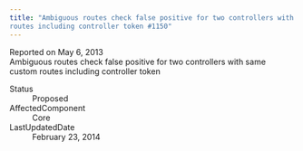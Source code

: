 ```yaml
---
title: "Ambiguous routes check false positive for two controllers with same custom
routes including controller token #1150"
---
```

<div class="issue-report">
   <div class="issue-header">Reported on 
      <time datetime="2013-05-06T19:43:11.693-07:00" title="2013-05-06T19:43:11.693-07:00">May 6, 2013</time>
   </div>
   <div class="issue-message" markdown="1">Ambiguous routes check false positive for two controllers with same custom routes including controller token
      
   </div>
   <div class="issue-footer">
      <dl>
         <dt>Status</dt>
         <dd>Proposed</dd>
         <dt>AffectedComponent</dt>
         <dd>Core</dd>
         <dt>LastUpdatedDate</dt>
         <dd>
            <time datetime="2014-02-23T19:29:17.883-08:00" title="2014-02-23T19:29:17.883-08:00">February 23, 2014</time>
         </dd>
      </dl>
   </div>
</div>